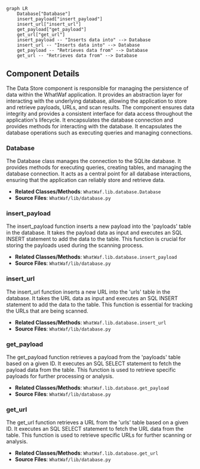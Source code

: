 ```mermaid
graph LR
    Database["Database"]
    insert_payload["insert_payload"]
    insert_url["insert_url"]
    get_payload["get_payload"]
    get_url["get_url"]
    insert_payload -- "Inserts data into" --> Database
    insert_url -- "Inserts data into" --> Database
    get_payload -- "Retrieves data from" --> Database
    get_url -- "Retrieves data from" --> Database
```

## Component Details

The Data Store component is responsible for managing the persistence of data within the WhatWaf application. It provides an abstraction layer for interacting with the underlying database, allowing the application to store and retrieve payloads, URLs, and scan results. The component ensures data integrity and provides a consistent interface for data access throughout the application's lifecycle. It encapsulates the database connection and provides methods for interacting with the database. It encapsulates the database operations such as executing queries and managing connections.

### Database
The Database class manages the connection to the SQLite database. It provides methods for executing queries, creating tables, and managing the database connection. It acts as a central point for all database interactions, ensuring that the application can reliably store and retrieve data.
- **Related Classes/Methods**: `WhatWaf.lib.database.Database`
- **Source Files**: `WhatWaf/lib/database.py`

### insert_payload
The insert_payload function inserts a new payload into the 'payloads' table in the database. It takes the payload data as input and executes an SQL INSERT statement to add the data to the table. This function is crucial for storing the payloads used during the scanning process.
- **Related Classes/Methods**: `WhatWaf.lib.database.insert_payload`
- **Source Files**: `WhatWaf/lib/database.py`

### insert_url
The insert_url function inserts a new URL into the 'urls' table in the database. It takes the URL data as input and executes an SQL INSERT statement to add the data to the table. This function is essential for tracking the URLs that are being scanned.
- **Related Classes/Methods**: `WhatWaf.lib.database.insert_url`
- **Source Files**: `WhatWaf/lib/database.py`

### get_payload
The get_payload function retrieves a payload from the 'payloads' table based on a given ID. It executes an SQL SELECT statement to fetch the payload data from the table. This function is used to retrieve specific payloads for further processing or analysis.
- **Related Classes/Methods**: `WhatWaf.lib.database.get_payload`
- **Source Files**: `WhatWaf/lib/database.py`

### get_url
The get_url function retrieves a URL from the 'urls' table based on a given ID. It executes an SQL SELECT statement to fetch the URL data from the table. This function is used to retrieve specific URLs for further scanning or analysis.
- **Related Classes/Methods**: `WhatWaf.lib.database.get_url`
- **Source Files**: `WhatWaf/lib/database.py`